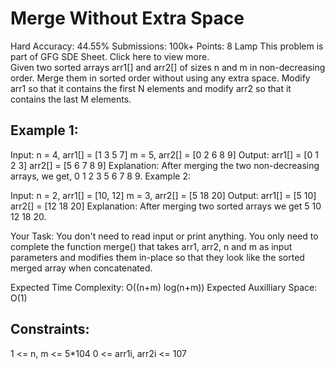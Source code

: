 # Merge Without Extra Space 
Hard Accuracy: 44.55% Submissions: 100k+ Points: 8
Lamp
This problem is part of GFG SDE Sheet. Click here to view more.   
Given two sorted arrays arr1[] and arr2[] of sizes n and m in non-decreasing order. Merge them in sorted order without using any extra space. Modify arr1 so that it contains the first N elements and modify arr2 so that it contains the last M elements.
 

## Example 1:

Input: 
n = 4, arr1[] = [1 3 5 7] 
m = 5, arr2[] = [0 2 6 8 9]
Output: 
arr1[] = [0 1 2 3]
arr2[] = [5 6 7 8 9]
Explanation:
After merging the two 
non-decreasing arrays, we get, 
0 1 2 3 5 6 7 8 9.
Example 2:

Input: 
n = 2, arr1[] = [10, 12] 
m = 3, arr2[] = [5 18 20]
Output: 
arr1[] = [5 10]
arr2[] = [12 18 20]
Explanation:
After merging two sorted arrays 
we get 5 10 12 18 20.


Your Task:
You don't need to read input or print anything. You only need to complete the function merge() that takes arr1, arr2, n and m as input parameters and modifies them in-place so that they look like the sorted merged array when concatenated.
 

Expected Time Complexity:  O((n+m) log(n+m))
Expected Auxilliary Space: O(1)
 

## Constraints:
1 <= n, m <= 5*104
0 <= arr1i, arr2i <= 107
